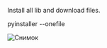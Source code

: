 Install all lib and download files. 

pyinstaller --onefile


![Снимок](https://user-images.githubusercontent.com/63393603/232420519-74f958b8-51a9-4b1e-af97-ea20dacd31a5.PNG)

